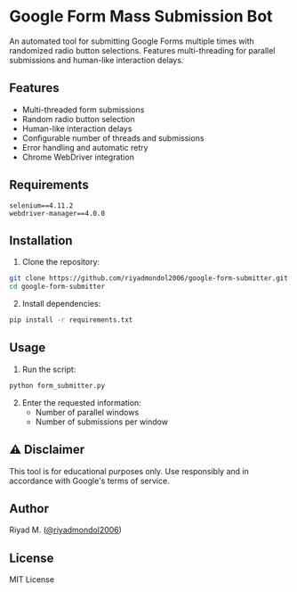 # Google Form Mass Submission Bot

An automated tool for submitting Google Forms multiple times with randomized radio button selections. Features multi-threading for parallel submissions and human-like interaction delays.

## Features

- Multi-threaded form submissions
- Random radio button selection
- Human-like interaction delays
- Configurable number of threads and submissions
- Error handling and automatic retry
- Chrome WebDriver integration

## Requirements

```
selenium==4.11.2
webdriver-manager==4.0.0
```

## Installation

1. Clone the repository:
```bash
git clone https://github.com/riyadmondol2006/google-form-submitter.git
cd google-form-submitter
```

2. Install dependencies:
```bash
pip install -r requirements.txt
```

## Usage

1. Run the script:
```bash
python form_submitter.py
```

2. Enter the requested information:
   - Number of parallel windows
   - Number of submissions per window

## ⚠️ Disclaimer

This tool is for educational purposes only. Use responsibly and in accordance with Google's terms of service.

## Author

Riyad M. ([@riyadmondol2006](https://github.com/riyadmondol2006))

## License

MIT License
